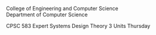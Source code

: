 College of Engineering and Computer Science<br />
Department of Computer Science

CPSC 583 Expert Systems Design Theory
3 Units
Thursday
